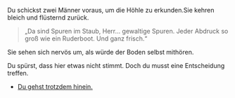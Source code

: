 <!-- Insel -- Spähtrupp -->

Du schickst zwei Männer voraus, um die Höhle zu erkunden.Sie kehren bleich und flüsternd zurück.

> „Da sind Spuren im Staub, Herr… gewaltige Spuren. Jeder Abdruck so groß wie ein Ruderboot. Und ganz frisch.“

Sie sehen sich nervös um, als würde der Boden selbst mithören.

Du spürst, dass hier etwas nicht stimmt. Doch du musst eine Entscheidung treffen.

- [Du gehst trotzdem hinein.](2)
